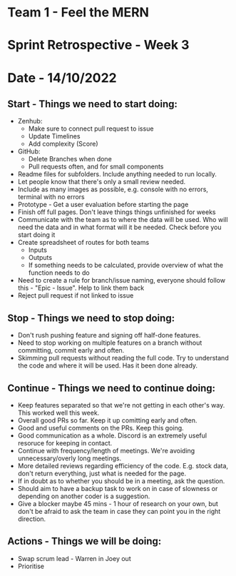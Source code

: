 # Team 1 - Feel the MERN
# Sprint Retrospective - Week 3 
# Date - 14/10/2022


## **Start - Things we need to start doing:**
- Zenhub:
  - Make sure to connect pull request to issue
  - Update Timelines
  - Add complexity (Score)
- GitHub:
  - Delete Branches when done
  - Pull requests often, and for small components
- Readme files for subfolders. Include anything needed to run locally.
- Let people know that there's only a small review needed.
- Include as many images as possible, e.g. console with no errors, terminal with no errors
- Prototype - Get a user evaluation before starting the page
- Finish off full pages. Don't leave things things unfinished for weeks
- Communicate with the team as to where the data will be used. Who will need the data and in what format will it be needed. Check before you start doing it
- Create spreadsheet of routes for both teams
  - Inputs
  - Outputs
  - If something needs to be calculated, provide overview of what the function needs to do
- Need to create a rule for branch/issue naming, everyone should follow this - "Epic - Issue". Help to link them back
- Reject pull request if not linked to issue


## **Stop - Things we need to stop doing:**
- Don't rush pushing feature and signing off half-done features. 
- Need to stop working on multiple features on a branch without committing, commit early and often.
- Skimming pull requests without reading the full code. Try to understand the code and where it will be used. Has it been done already.


## **Continue - Things we need to continue doing:**
- Keep features separated so that we're not getting in each other's way. This worked well this week.
- Overall good PRs so far. Keep it up comitting early and often.
- Good and useful comments on the PRs. Keep this going.
- Good communication as a whole. Discord is an extremely useful resoruce for keeping in contact.
- Continue with frequency/length of meetings. We're avoiding unnecessary/overly long meetings.
- More detailed reviews regarding efficiency of the code. E.g. stock data, don't return everything, just what is needed for the page.
- If in doubt as to whether you should be in a meeting, ask the question.
- Should aim to have a backup task to work on in case of slowness or depending on another coder is a suggestion.
- Give a blocker maybe 45 mins - 1 hour of research on your own, but don't be afraid to ask the team in case they can point you in the right direction.


## **Actions - Things we will be doing:**
- Swap scrum lead - Warren in Joey out
- Prioritise 
